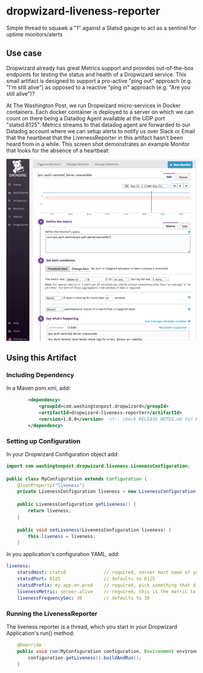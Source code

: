 # dropwizard-liveness-reporter
Simple thread to squawk a "1" against a Statsd gauge to act as a sentinel for uptime monitors/alerts 

## Use case
Dropwizard already has great Metrics support and provides out-of-the-box endpoints for testing the status and health of a Dropwizard service.  This small artifact is designed to support a pro-active "ping out" approach (e.g. "I'm still alive") as opposed to a reactive "ping in" approach (e.g. "Are you still alive")?

At The Washington Post, we run Dropwizard micro-services in Docker containers.  Each docker container is deployed to a server on which we can count on there being a Datadog Agent available at the UDP port "statsd:8125".  Metrics streams to that datadog agent are forwarded to our Datadog account where we can setup alerts to notify us over Slack or Email that the heartbeat that the LivenessReporter in this artifact hasn't been heard from in a while.  This screen shot demonstrates an example Monitor that looks for the absence of a heartbeat: 

![Screen shot of datadog alert configuration](./docs/datadog-alert.png)

## Using this Artifact

### Including Dependency
In a Maven pom.xml, add:
```XML
        <dependency>
            <groupId>com.washingtonpost.dropwizard</groupId>
            <artifactId>dropwizard-liveness-reporter</artifactId>
            <version>1.0.0</version>  <!-- check RELEASE_NOTES.md for best version for you -->
        </dependency>
```

### Setting up Configuration
In your Dropwizard Configuration object add:
```Java
import com.washingtonpost.dropwizard.liveness.LivenessConfiguration;

public class MyConfiguration extends Configuration {
    @JsonProperty("liveness")
    private LivenessConfiguration liveness = new LivenessConfiguration();

    public LivenessConfiguration getLiveness() {
        return liveness;
    }

    public void setLiveness(LivenessConfiguration liveness) {
        this.liveness = liveness;
    }
```

In you application's configuration YAML, add:
```YAML
liveness:
    statsdHost: statsd              // required, server host name of your Datadog agent
    statsdPort: 8125                // defaults to 8125
    statsdPrefix: my.app.on.prod    // required, pick something that differentiates apps 
    livenessMetric: server.alive    // required, this is the metric to Monitor
    livenessFrequencySec: 30        // defaults to 30
```

### Running the LivenessReporter
The liveness reporter is a thread, which you start in your Dropwizard Application's run() method:
```Java
    @Override
    public void run(MyConfiguration configuration, Environment environment) throws Exception {
        configuration.getLiveness().buildAndRun();
    }
```
